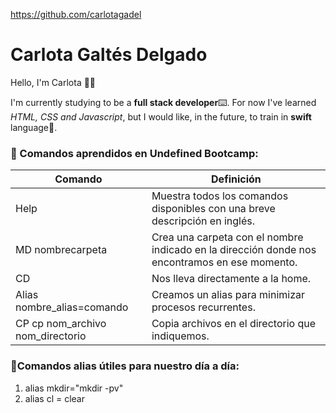 https://github.com/carlotagadel

# Carlota Galtés Delgado

Hello, I'm Carlota 👩‍💻

I'm currently studying to be a **full stack developer**⌨️. For now I've learned _HTML, CSS and Javascript_, but I would like, in the future, to train in **swift** language🍎.

### **👾 Comandos aprendidos en Undefined Bootcamp:**
  
| Comando | Definición |
| ------  | ------     |
| Help | Muestra todos los comandos disponibles con una breve descripción en inglés. 
| MD nombrecarpeta | Crea una carpeta con el nombre indicado en la dirección donde nos encontramos en ese momento.
| CD | Nos lleva directamente a la home.
| Alias nombre_alias=comando | Creamos un alias para minimizar procesos recurrentes.
| CP cp nom_archivo nom_directorio | Copia archivos en el directorio que indiquemos.

### **👾Comandos alias útiles para nuestro día a día:**
1. alias mkdir="mkdir -pv" 
2. alias cl = clear